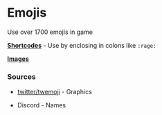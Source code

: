 # Emojis

Use over 1700 emojis in game

[**Shortcodes**](https://github.com/RuneStar/client/blob/master/plugins/src/main/resources/org/runestar/client/plugins/emojis/names.csv) - 
    Use by enclosing in colons like `:rage:`

[**Images**](https://github.com/RuneStar/client/blob/master/plugins/src/main/resources/org/runestar/client/plugins/emojis/emojis.png)

### Sources

* [twitter/twemoji](https://github.com/twitter/twemoji) - Graphics

* Discord - Names